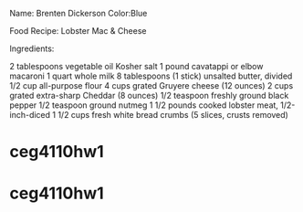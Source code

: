 Name: Brenten Dickerson
Color:Blue

Food Recipe: Lobster Mac & Cheese

Ingredients:

2 tablespoons vegetable oil
Kosher salt
1 pound cavatappi or elbow macaroni
1 quart whole milk
8 tablespoons (1 stick) unsalted butter, divided
1/2 cup all-purpose flour
4 cups grated Gruyere cheese (12 ounces)
2 cups grated extra-sharp Cheddar (8 ounces)
1/2 teaspoon freshly ground black pepper
1/2 teaspoon ground nutmeg
1 1/2 pounds cooked lobster meat, 1/2-inch-diced
1 1/2 cups fresh white bread crumbs (5 slices, crusts removed)
# ceg4110hw1
# ceg4110hw1

